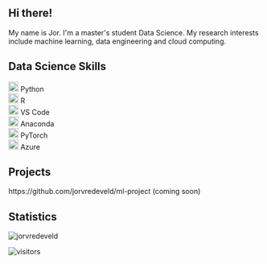 <!--
**jorvredeveld/jorvredeveld** is a ✨ _special_ ✨ repository because its `README.md` (this file) appears on your GitHub profile.

Here are some ideas to get you started:

- 🔭 I’m currently working on ...
- 🌱 I’m currently learning ...
- 👯 I’m looking to collaborate on ...
- 🤔 I’m looking for help with ...
- 💬 Ask me about ...
- 📫 How to reach me: ...
- 😄 Pronouns: ...
- ⚡ Fun fact: ...
-->
<h2>Hi there!</h2>
My name is Jor. I'm a master's student Data Science.
My research interests include machine learning, data engineering and cloud computing. 


<h2>Data Science Skills</h2>
<p align="left">
<img src="https://cdn.jsdelivr.net/gh/devicons/devicon/icons/python/python-original-wordmark.svg" alt="Python" width="20" height="20" /> Python <br>
<img src="https://cdn.jsdelivr.net/gh/devicons/devicon/icons/r/r-original.svg" alt="R" width="20" height="20" /> R <br>
<img src="https://cdn.jsdelivr.net/gh/devicons/devicon/icons/vscode/vscode-original-wordmark.svg" alt="VS Code" width="20" height="20" /> VS Code <br>
<img src="https://cdn.jsdelivr.net/gh/devicons/devicon/icons/anaconda/anaconda-original.svg" alt="Anaconda" width="20" height="20" /> Anaconda <br>
<img src="https://cdn.jsdelivr.net/gh/devicons/devicon/icons/pytorch/pytorch-original-wordmark.svg" alt="PyTorch" width="20" height="20" /> PyTorch <br>
<img src="https://cdn.jsdelivr.net/gh/devicons/devicon/icons/azure/azure-original-wordmark.svg" alt="Azure" width="20" height="20" /> Azure <br>
</p>

<h2>Projects</h2>
https://github.com/jorvredeveld/ml-project (coming soon)

<h2>Statistics</h2>
<img src="https://github-readme-stats.vercel.app/api?username=jorvredeveld&show_icons=true&count_private=true" alt="jorvredeveld" />
<p><img src="https://visitor-badge.glitch.me/badge?page_id=jorvredeveld.jorvredeveld" alt="visitors"></p>
